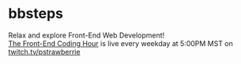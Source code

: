 # bbsteps
Relax and explore Front-End Web Development!  
[The Front-End Coding Hour](https://pstrawberrie.live/front-end-web-stream/) is live every weekday at 5:00PM MST on [twitch.tv/pstrawberrie](https://twitch.tv/pstrawberrie)
